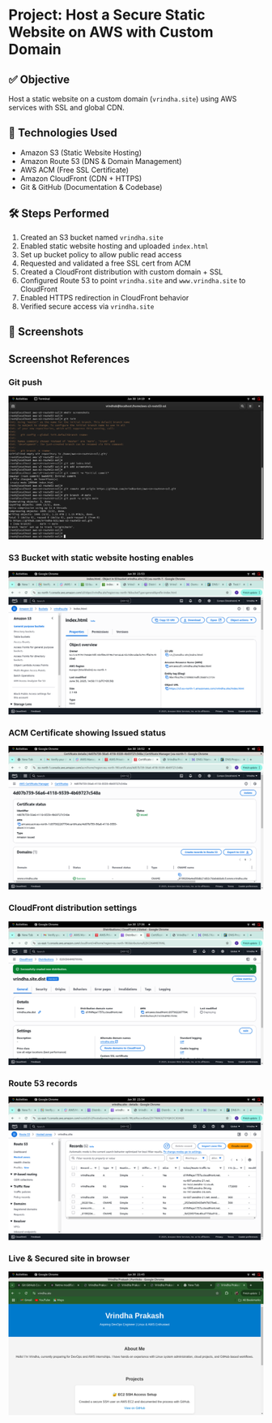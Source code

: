 # Project: Host a Secure Static Website on AWS with Custom Domain

## ✅ Objective
Host a static website on a custom domain (`vrindha.site`) using AWS services with SSL and global CDN.

## 🔧 Technologies Used
- Amazon S3 (Static Website Hosting)
- Amazon Route 53 (DNS & Domain Management)
- AWS ACM (Free SSL Certificate)
- Amazon CloudFront (CDN + HTTPS)
- Git & GitHub (Documentation & Codebase)

## 🛠️ Steps Performed
1. Created an S3 bucket named `vrindha.site`
2. Enabled static website hosting and uploaded `index.html`
3. Set up bucket policy to allow public read access
4. Requested and validated a free SSL cert from ACM
5. Created a CloudFront distribution with custom domain + SSL
6. Configured Route 53 to point `vrindha.site` and `www.vrindha.site` to CloudFront
7. Enabled HTTPS redirection in CloudFront behavior
8. Verified secure access via `vrindha.site`


## 📸 Screenshots
## Screenshot References

### Git push
![Git push](screenshots/gitpush.png)

### S3 Bucket with static website hosting enables 
![S3Bucket](screenshots/S3Bucket.png)

### ACM Certificate showing Issued status
![ACM](screenshots/ACM.png)

### CloudFront distribution settings
![CloudFront](screenshots/CloudFront.png)

### Route 53 records
![Route53](screenshots/Route53.png)

### Live & Secured site in browser
![site](screenshots/site.png)



